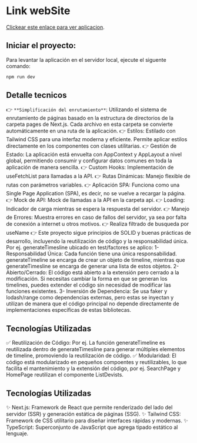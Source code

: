 # Link webSite

[Clickear este enlace para ver aplicacion](https://nalancay-next-devter.netlify.app).

## Iniciar el proyecto:

Para levantar la aplicación en el servidor local, ejecute el siguente comando:

```bash
npm run dev
```

## Detalle tecnicos

👉 `**Simplificación del enrutamiento**`: Utilizando el sistema de enrutamiento de páginas basado en la estructura de directorios de la carpeta pages de Next.js. Cada archivo en esta carpeta se convierte automáticamente en una ruta de la aplicación.
👉 Estilos: Estilado con Tailwind CSS para una interfaz moderna y eficiente. Permite aplicar estilos directamente en los componentes con clases utilitarias.
👉 Gestión de Estado: La aplicación está envuelta con AppContext y AppLayout a nivel global, permitiendo consumir y configurar datos comunes en toda la aplicación de manera sencilla.
👉 Custom Hooks: Implementación de useFetchList para llamadas a la API.
👉 Rutas Dinámicas: Manejo flexible de rutas con parámetros variables.
👉 Aplicación SPA: Funciona como una Single Page Application (SPA), es decir, no se vuelve a recargar la página.
👉 Mock de API: Mock de llamadas a la API en la carpeta api.
👉 Loading: Indicador de carga mientras se espera la respuesta del servidor.
👉 Manejo de Errores: Muestra errores en caso de fallos del servidor, ya sea por falta de conexión a internet u otros motivos.
👉 Realiza filtrado de busqueda por useName
👉 Este proyecto sigue principios de SOLID y buenas prácticas de desarrollo, incluyendo la reutilización de código y la responsabilidad única. Por ej. generateTimesline ubicado en test/factores se aplico:
1- Responsabilidad Única: Cada función tiene una única responsabilidad. generateTimeline se encarga de crear un objeto de timeline, mientras que generateTimesline se encarga de generar una lista de estos objetos.
2- Abierto/Cerrado: El código está abierto a la extensión pero cerrado a la modificación. Si necesitas cambiar la forma en que se generan los timelines, puedes extender el código sin necesidad de modificar las funciones existentes.
3- Inversión de Dependencia: Se usa faker y lodash/range como dependencias externas, pero estas se inyectan y utilizan de manera que el código principal no depende directamente de implementaciones específicas de estas bibliotecas.

## Tecnologías Utilizadas

✅ Reutilización de Código: Por ej. La función generateTimeline es reutilizada dentro de generateTimesline para generar múltiples elementos de timeline, promoviendo la reutilización de código.
✅ Modularidad: El código está modularizado en pequeños compoentes y reutilizables, lo que facilita el mantenimiento y la extensión del código, por ej. SearchPage y HomePage reutilizan el componente ListDevists.

## Tecnologías Utilizadas

✨ Next.js: Framework de React que permite renderizado del lado del servidor (SSR) y generación estática de páginas (SSG).
✨ Tailwind CSS: Framework de CSS utilitario para diseñar interfaces rápidas y modernas.
✨ TypeScript: Superconjunto de JavaScript que agrega tipado estático al lenguaje.
